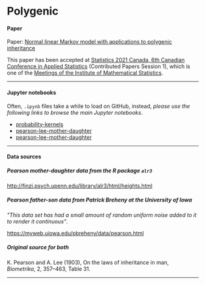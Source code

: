 # Polygenic

#### Paper

Paper: [Normal linear Markov model with applications to polygenic inheritance](https://jessebmurray.github.io/project_files/Normal_linear_Markov_model_with_applications_to_polygenic_inheritance.pdf)

This paper has been accepted at [Statistics 2021 Canada, 6th Canadian Conference in Applied Statistics](https://www.concordia.ca/artsci/events/statistics-2021.html) (Contributed Papers Session 1), which is one of the [Meetings of the Institute of Mathematical Statistics](https://imstat.org/meetings-calendar/).

---

#### Jupyter notebooks

Often, `.ipynb` files take a while to load on GitHub, instead, *please use the following links to browse the main Jupyter notebooks*.

* [probability-kernels](https://jessebmurray.github.io/polygenic/probability-kernels.html)
* [pearson-lee-mother-daughter](https://jessebmurray.github.io/polygenic/pearson-lee-mother-daughter.html)
* [pearson-lee-mother-daughter](https://jessebmurray.github.io/polygenic/pearson-lee-mother-daughter.html)

---

#### Data sources

##### Pearson mother-daughter data from the R package `alr3`

http://finzi.psych.upenn.edu/library/alr3/html/heights.html

##### Pearson father-son data from Patrick Breheny at the University of Iowa

*"This data set has had a small amount of random uniform noise added to it to render it continuous"*.

https://myweb.uiowa.edu/pbreheny/data/pearson.html

##### Original source for both

K. Pearson and A. Lee (1903), On the laws of inheritance in man, *Biometrika*, 2, 357–463, Table 31.

---

